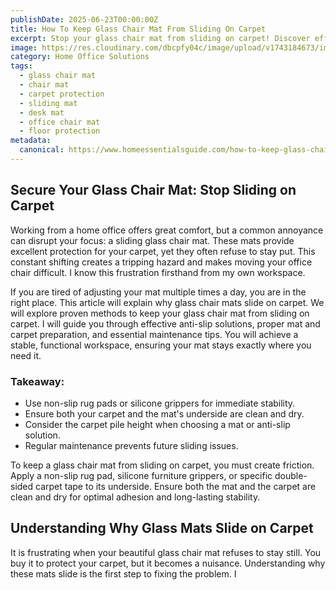 ```yaml
---
publishDate: 2025-06-23T00:00:00Z
title: How To Keep Glass Chair Mat From Sliding On Carpet
excerpt: Stop your glass chair mat from sliding on carpet! Discover effective solutions and tips to keep your desk area stable and protect your flooring.
image: https://res.cloudinary.com/dbcpfy04c/image/upload/v1743184673/images_k6zam3.png
category: Home Office Solutions
tags:
  - glass chair mat
  - chair mat
  - carpet protection
  - sliding mat
  - desk mat
  - office chair mat
  - floor protection
metadata:
  canonical: https://www.homeessentialsguide.com/how-to-keep-glass-chair-mat-from-sliding-on-carpet
---
```


## Secure Your Glass Chair Mat: Stop Sliding on Carpet

Working from a home office offers great comfort, but a common annoyance can disrupt your focus: a sliding glass chair mat. These mats provide excellent protection for your carpet, yet they often refuse to stay put. This constant shifting creates a tripping hazard and makes moving your office chair difficult. I know this frustration firsthand from my own workspace.

If you are tired of adjusting your mat multiple times a day, you are in the right place. This article will explain why glass chair mats slide on carpet. We will explore proven methods to keep your glass chair mat from sliding on carpet. I will guide you through effective anti-slip solutions, proper mat and carpet preparation, and essential maintenance tips. You will achieve a stable, functional workspace, ensuring your mat stays exactly where you need it.

### Takeaway:

*   Use non-slip rug pads or silicone grippers for immediate stability.
*   Ensure both your carpet and the mat's underside are clean and dry.
*   Consider the carpet pile height when choosing a mat or anti-slip solution.
*   Regular maintenance prevents future sliding issues.

To keep a glass chair mat from sliding on carpet, you must create friction. Apply a non-slip rug pad, silicone furniture grippers, or specific double-sided carpet tape to its underside. Ensure both the mat and the carpet are clean and dry for optimal adhesion and long-lasting stability.

## Understanding Why Glass Mats Slide on Carpet

It is frustrating when your beautiful glass chair mat refuses to stay still. You buy it to protect your carpet, but it becomes a nuisance. Understanding why these mats slide is the first step to fixing the problem. I